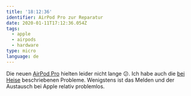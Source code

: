 ```yaml
---
title: '18:12:36'
identifier: AirPod Pro zur Reparatur
date: 2020-01-11T17:12:36.054Z
tags:
  - apple
  - airpods
  - hardware
type: micro
language: de
---
```

Die neuen [AirPod Pro](https://www.apple.com/de/airpods-pro/https://www.apple.com/de/airpods-pro/) hielten leider nicht lange 😕. Ich habe auch die [bei Heise](https://www.heise.de/mac-and-i/meldung/AirPods-Pro-Probleme-bei-Ohrerkennung-und-Geraeuschunterdrueckung-4628169.html) beschriebenen Probleme. Wenigstens ist das Melden und der Austausch bei Apple relativ problemlos.
